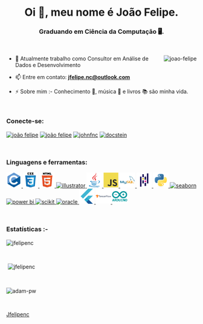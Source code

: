 <h1 align="center">Oi 👋, meu nome é João Felipe.</h1>
<h3 align="center">Graduando em Ciência da Computação 🖥️.</h3>

<br>

<p><img align="right" src="https://github.com/Adam-pw/Adam-pw/blob/main/animation_500_kxa883sd.gif" alt="joao-felipe" /></p>


- 🌱 Atualmente trabalho como Consultor em Análise de Dados e Desenvolvimento

- 📫 Entre em contato: **jfelipe.nc@outlook.com**

- ⚡ Sobre mim :- Conhecimento 📜, música 🎵 e livros 📚 são minha vida.

<br>

<h3 align="left">Conecte-se:</h3>
<p align="left">
  <a href="https://www.linkedin.com/in/jo%C3%A3o-felipe-nunes-carvalho-2a32131a3/" target="blank"><img align="center"
      src="https://raw.githubusercontent.com/rahuldkjain/github-profile-readme-generator/master/src/images/icons/Social/linked-in-alt.svg"
      alt="joão felipe" height="30" width="40" /></a>
  <a href="https://web.facebook.com/joaofelipe.nunescarvalho" target="blank"><img align="center"
      src="https://raw.githubusercontent.com/rahuldkjain/github-profile-readme-generator/master/src/images/icons/Social/facebook.svg"
      alt="joão felipe" height="30" width="40" /></a>
  <a href="https://www.instagram.com/johnfnc/" target="blank"><img align="center"
      src="https://raw.githubusercontent.com/rahuldkjain/github-profile-readme-generator/master/src/images/icons/Social/instagram.svg"
      alt="johnfnc" height="30" width="40" /></a>
 <a href="https://www.kaggle.com/docstein" target="blank"><img align="center"
      src="https://raw.githubusercontent.com/rahuldkjain/github-profile-readme-generator/master/src/images/icons/Social/kaggle.svg"
      alt="docstein" height="30" width="40" /></a>
</p>

<br>

<h3 align="left">Linguagens e ferramentas:</h3>
<p align="left"> <a href="https://www.cprogramming.com/" target="_blank"
    rel="noreferrer"> <img src="https://raw.githubusercontent.com/devicons/devicon/master/icons/c/c-original.svg"
      alt="c" width="40" height="40" /> </a> <a href="https://www.w3schools.com/css/" target="_blank"
    rel="noreferrer"> <img
      src="https://raw.githubusercontent.com/devicons/devicon/master/icons/css3/css3-original-wordmark.svg" alt="css3"
      width="40" height="40" /> </a> <a href="https://www.w3.org/html/" target="_blank" rel="noreferrer"> <img
      src="https://raw.githubusercontent.com/devicons/devicon/master/icons/html5/html5-original-wordmark.svg"
      alt="html5" width="40" height="40" /> </a> <a href="https://www.adobe.com/in/products/illustrator.html"
    target="_blank" rel="noreferrer"> <img
      src="https://www.vectorlogo.zone/logos/adobe_illustrator/adobe_illustrator-icon.svg" alt="illustrator" width="40"
      height="40" /> </a> <a href="https://www.java.com" target="_blank" rel="noreferrer"> <img
      src="https://raw.githubusercontent.com/devicons/devicon/master/icons/java/java-original.svg" alt="java" width="40"
      height="40" /> </a> <a href="https://developer.mozilla.org/en-US/docs/Web/JavaScript" target="_blank"
    rel="noreferrer"> <img
      src="https://raw.githubusercontent.com/devicons/devicon/master/icons/javascript/javascript-original.svg"
      alt="javascript" width="40" height="40" /> </a> <a href="https://www.mysql.com/" target="_blank" rel="noreferrer"> <img
      src="https://raw.githubusercontent.com/devicons/devicon/master/icons/mysql/mysql-original-wordmark.svg"
      alt="mysql" width="40" height="40" /> </a> </a> <a href="https://pandas.pydata.org/" target="_blank" rel="noreferrer">
      <img
      src="https://raw.githubusercontent.com/devicons/devicon/2ae2a900d2f041da66e950e4d48052658d850630/icons/pandas/pandas-original.svg"
      alt="pandas" width="40" height="40" /> </a> <a href="https://www.python.org" target="_blank" rel="noreferrer"> <img
      src="https://raw.githubusercontent.com/devicons/devicon/master/icons/python/python-original.svg" alt="python"
      width="40" height="40" /> </a> <a href="https://seaborn.pydata.org/" target="_blank" rel="noreferrer">
      <img
      src="https://seaborn.pydata.org/_images/logo-mark-lightbg.svg"
      alt="seaborn" width="40" height="40" /> </a> <a href="https://powerbi.microsoft.com/" target="_blank" rel="noreferrer">
      <img
      src="https://upload.wikimedia.org/wikipedia/commons/c/cf/New_Power_BI_Logo.svg"
      alt="power bi" width="40" height="40" /> </a><a href="https://scikit-learn.org/" target="_blank" rel="noreferrer">
      <img
      src="https://github.com/rahuldkjain/github-profile-readme-generator/blob/master/src/images/icons/AIML/scikit.svg"
      alt="scikit" width="40" height="40" /> </a> <a href="https://www.oracle.com/br/index.html" target="_blank" rel="noreferrer">
      <img
      src="https://github.com/rahuldkjain/github-profile-readme-generator/blob/master/src/images/icons/Database/oracle.svg"
      alt="oracle" width="40" height="40" /> </a> <a href="https://flutter.dev/" target="_blank" rel="noreferrer">
      <img
      src="https://github.com/devicons/devicon/blob/master/icons/flutter/flutter-original.svg"
      alt="flutter" width="40" height="40" /> </a> <a href="tensorflow.org/" target="_blank" rel="noreferrer">
      <img
      src="https://github.com/devicons/devicon/blob/master/icons/tensorflow/tensorflow-original-wordmark.svg"
      alt="tensorflow" width="40" height="40" /> </a> <a href="https://www.arduino.cc/" target="_blank" rel="noreferrer">
      <img
      src="https://github.com/devicons/devicon/blob/master/icons/arduino/arduino-original-wordmark.svg"
      alt="arduino" width="40" height="40" /> </a>
      </p>

<br>

<h3>Estatísticas :-</h3>
<p><img align="center"
    src="https://github-readme-stats.vercel.app/api/top-langs?username=jfelipenc&show_icons=true&locale=en&bg_color=0d1117&text_color=ffffff&layout=compact"
    alt="jfelipenc" 
    bg_color=#808080/></p>

<br>

<p>&nbsp;<img align="center" src="https://github-readme-stats.vercel.app/api?username=jfelipenc&show_icons=true&locale=en&bg_color=0d1117&text_color=ffffff&repo=convoychat"
    alt="jfelipenc" /></p>

<br>

<p><img align="center" src="https://github-readme-streak-stats.herokuapp.com/?user=jfelipenc&theme=dark&background=0d1117&date_format=M%20j%5B%2C%20Y%5D" alt="adam-pw" /></p>
      
<p align="left"> <a href="https://twitter.com/" target="blank"><img
      src="https://img.shields.io/twitter/follow/?logo=twitter&style=for-the-badge" alt="" /></a> </p>

[Jfelipenc](https://github.com/jfelipenc)

